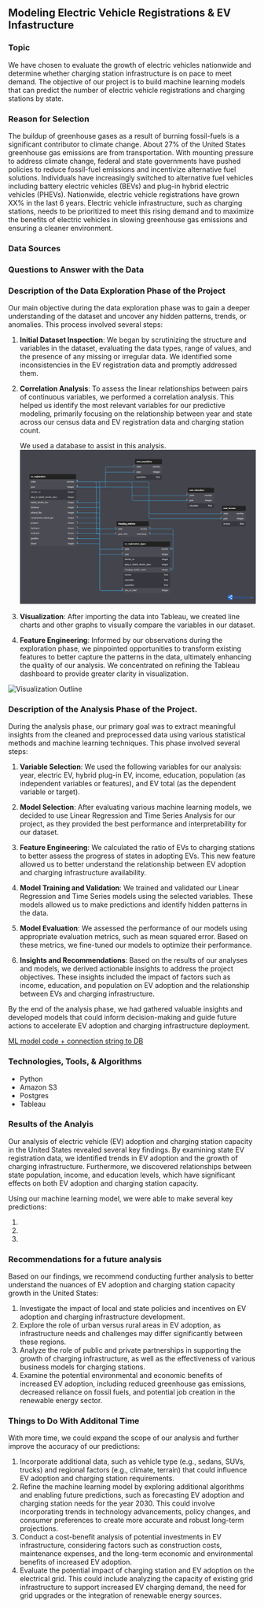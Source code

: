 ## Modeling Electric Vehicle Registrations & EV Infastructure

### Topic
We have chosen to evaluate the growth of electric vehicles nationwide and determine whether charging station infrastructure is on pace to meet demand. The objective of our project is to build machine learning models that can predict the number of electric vehicle registrations and charging stations by state.

### Reason for Selection
The buildup of greenhouse gases as a result of burning fossil-fuels is a significant contributor to climate change. About 27% of the United States greenhouse gas emissions are from transportation. With mounting pressure to address climate change, federal and state governments have pushed policies to reduce fossil-fuel emissions and incentivize alternative fuel solutions. Individuals have increasingly switched to alternative fuel vehicles including battery electric vehicles (BEVs) and plug-in hybrid electric vehicles (PHEVs). Nationwide, electric vehicle registrations have grown XX% in the last 6 years. Electric vehicle infrastructure, such as charging stations, needs to be prioritized to meet this rising demand and to maximize the benefits of electric vehicles in slowing greenhouse gas emissions and ensuring a cleaner environment.

### Data Sources




### Questions to Answer with the Data



### Description of the Data Exploration Phase of the Project
Our main objective during the data exploration phase was to gain a deeper understanding of the dataset and uncover any hidden patterns, trends, or anomalies. This process involved several steps:

1. **Initial Dataset Inspection**: We began by scrutinizing the structure and variables in the dataset, evaluating the data types, range of values, and the presence of any missing or irregular data. We identified some inconsistencies in the EV registration data and promptly addressed them.

2. **Correlation Analysis**: To assess the linear relationships between pairs of continuous variables, we performed a correlation analysis. This helped us identify the most relevant variables for our predictive modeling, primarily focusing on the relationship between year and state across our census data and EV registration data and charging station count.

    We used a database to assist in this analysis.
![DatabaseERD](Database_files/finalprojectdb.png)

3. **Visualization**: After importing the data into Tableau, we created line charts and other graphs to visually compare the variables in our dataset.

4. **Feature Engineering**: Informed by our observations during the exploration phase, we pinpointed opportunities to transform existing features to better capture the patterns in the data, ultimately enhancing the quality of our analysis. We concentrated on refining the Tableau dashboard to provide greater clarity in visualization.

![Visualization Outline](https://user-images.githubusercontent.com/109118631/232955805-68ffa008-364c-418f-bdb4-9a969da9cfc7.png)


### Description of the Analysis Phase of the Project.
During the analysis phase, our primary goal was to extract meaningful insights from the cleaned and preprocessed data using various statistical methods and machine learning techniques. This phase involved several steps:

1. **Variable Selection**: We used the following variables for our analysis: year, electric EV, hybrid plug-in EV, income, education, population (as independent variables or features), and EV total (as the dependent variable or target).

2. **Model Selection**: After evaluating various machine learning models, we decided to use Linear Regression and Time Series Analysis for our project, as they provided the best performance and interpretability for our dataset.

3. **Feature Engineering**: We calculated the ratio of EVs to charging stations to better assess the progress of states in adopting EVs. This new feature allowed us to better understand the relationship between EV adoption and charging infrastructure availability.

4. **Model Training and Validation**: We trained and validated our Linear Regression and Time Series models using the selected variables. These models allowed us to make predictions and identify hidden patterns in the data.

5. **Model Evaluation**: We assessed the performance of our models using appropriate evaluation metrics, such as mean squared error. Based on these metrics, we fine-tuned our models to optimize their performance.

6. **Insights and Recommendations**: Based on the results of our analyses and models, we derived actionable insights to address the project objectives. These insights included the impact of factors such as income, education, and population on EV adoption and the relationship between EVs and charging infrastructure.

By the end of the analysis phase, we had gathered valuable insights and developed models that could inform decision-making and guide future actions to accelerate EV adoption and charging infrastructure deployment.

[ML model code + connection string to DB](https://github.com/dobra-e/FinalProject/blob/ce2f72fcec1d3b7fc8c19eba2076c1b8f7549dc3/USA%20data/Untitled4.ipynb)

### Technologies, Tools, & Algorithms
* Python
* Amazon S3
* Postgres
* Tableau

### Results of the Analyis
Our analysis of electric vehicle (EV) adoption and charging station capacity in the United States revealed several key findings. By examining state EV registration data, we identified trends in EV adoption and the growth of charging infrastructure. Furthermore, we discovered relationships between state population, income, and education levels, which have significant effects on both EV adoption and charging station capacity.

Using our machine learning model, we were able to make several key predictions:

1. 
2. 
3. 


### Recommendations for a future analysis
Based on our findings, we recommend conducting further analysis to better understand the nuances of EV adoption and charging station capacity growth in the United States:

1. Investigate the impact of local and state policies and incentives on EV adoption and charging infrastructure development.
2. Explore the role of urban versus rural areas in EV adoption, as infrastructure needs and challenges may differ significantly between these regions.
3. Analyze the role of public and private partnerships in supporting the growth of charging infrastructure, as well as the effectiveness of various business models for charging stations.
4. Examine the potential environmental and economic benefits of increased EV adoption, including reduced greenhouse gas emissions, decreased reliance on fossil fuels, and potential job creation in the renewable energy sector.

### Things to Do With Additonal Time
With more time, we could expand the scope of our analysis and further improve the accuracy of our predictions:

1. Incorporate additional data, such as vehicle type (e.g., sedans, SUVs, trucks) and regional factors (e.g., climate, terrain) that could influence EV adoption and charging station requirements.
2. Refine the machine learning model by exploring additional algorithms and enabling future predictions, such as forecasting EV adoption and charging station needs for the year 2030. This could involve incorporating trends in technology advancements, policy changes, and consumer preferences to create more accurate and robust long-term projections.
3. Conduct a cost-benefit analysis of potential investments in EV infrastructure, considering factors such as construction costs, maintenance expenses, and the long-term economic and environmental benefits of increased EV adoption.
4. Evaluate the potential impact of charging station and EV adoption on the electrical grid. This could include analyzing the capacity of existing grid infrastructure to support increased EV charging demand, the need for grid upgrades or the integration of renewable energy sources.
